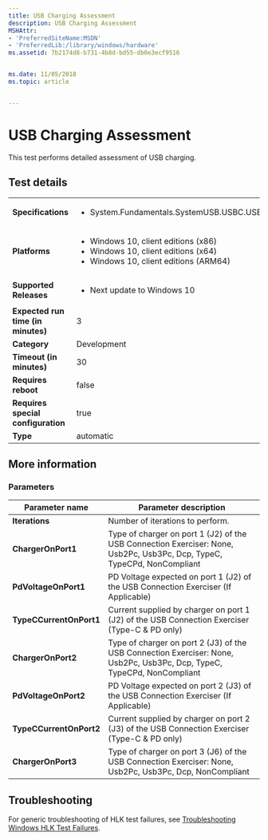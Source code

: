 ```yaml
---
title: USB Charging Assessment
description: USB Charging Assessment
MSHAttr:
- 'PreferredSiteName:MSDN'
- 'PreferredLib:/library/windows/hardware'
ms.assetid: 7b2174d8-b731-4b8d-bd55-db0e3ecf9516


ms.date: 11/05/2018
ms.topic: article


---
```


# <span id="p_hlk_test.6f850c14-ef5a-4a80-9c42-43321b4adef0"></span>USB Charging Assessment


This test performs detailed assessment of USB charging.

## Test details

|||
|---|---|
| **Specifications**  | <ul><li>System.Fundamentals.SystemUSB.USBC.USBTypeCCharging</li></ul> |  
| **Platforms**   | <ul><li>Windows 10, client editions (x86)</li><li>Windows 10, client editions (x64)</li><li>Windows 10, client editions (ARM64)</li></ul> |
| **Supported Releases** | <ul><li>Next update to Windows 10</li></ul> |
|**Expected run time (in minutes)**| 3 |
|**Category**| Development |
|**Timeout (in minutes)**| 30 |
|**Requires reboot**| false |
|**Requires special configuration**| true |
|**Type**| automatic |



## <span id="More_information"></span><span id="more_information"></span><span id="MORE_INFORMATION"></span>More information


### <span id="Parameters"></span><span id="parameters"></span><span id="PARAMETERS"></span>Parameters

| Parameter name          | Parameter description                                                                                                   |
|-------------------------|-------------------------------------------------------------------------------------------------------------------------|
| **Iterations**          | Number of iterations to perform.                                                                                        |
| **ChargerOnPort1**      | Type of charger on port 1 (J2) of the USB Connection Exerciser: None, Usb2Pc, Usb3Pc, Dcp, TypeC, TypeCPd, NonCompliant |
| **PdVoltageOnPort1**    | PD Voltage expected on port 1 (J2) of the USB Connection Exerciser (If Applicable)                                      |
| **TypeCCurrentOnPort1** | Current supplied by charger on port 1 (J2) of the USB Connection Exerciser (Type-C & PD only)                           |
| **ChargerOnPort2**      | Type of charger on port 2 (J3) of the USB Connection Exerciser: None, Usb2Pc, Usb3Pc, Dcp, TypeC, TypeCPd, NonCompliant |
| **PdVoltageOnPort2**    | PD Voltage expected on port 2 (J3) of the USB Connection Exerciser (If Applicable)                                      |
| **TypeCCurrentOnPort2** | Current supplied by charger on port 2 (J3) of the USB Connection Exerciser (Type-C & PD only)                           |
| **ChargerOnPort3**      | Type of charger on port 3 (J6) of the USB Connection Exerciser: None, Usb2Pc, Usb3Pc, Dcp, NonCompliant                 |



## <span id="Troubleshooting"></span><span id="troubleshooting"></span><span id="TROUBLESHOOTING"></span>Troubleshooting


For generic troubleshooting of HLK test failures, see [Troubleshooting Windows HLK Test Failures](../user/troubleshooting-windows-hlk-test-failures.md).











